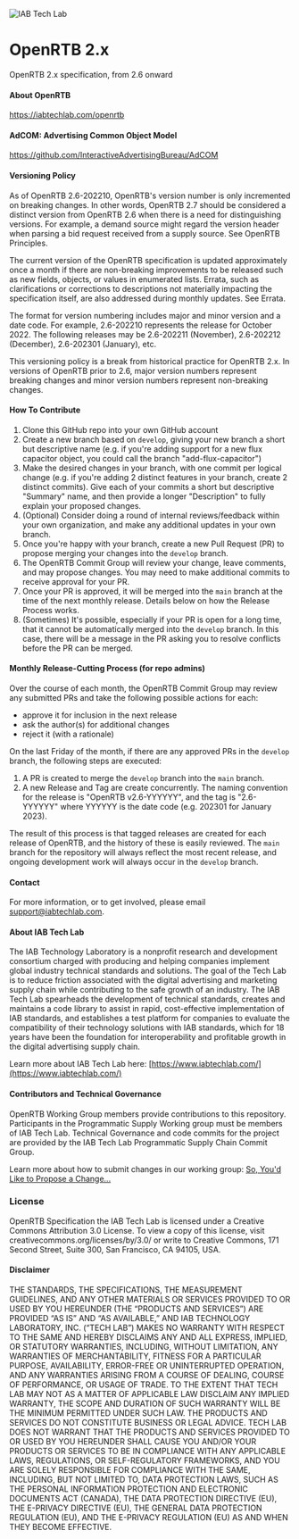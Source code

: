 ![IAB Tech Lab](https://drive.google.com/uc?id=10yoBoG5uRETSXRrnJPUDuONujvADrSG1)

# **OpenRTB 2.x**
OpenRTB 2.x specification, from 2.6 onward

#### About OpenRTB
https://iabtechlab.com/openrtb  


#### AdCOM: Advertising Common Object Model
https://github.com/InteractiveAdvertisingBureau/AdCOM

#### Versioning Policy
As of OpenRTB 2.6-202210, OpenRTB's version number is only incremented on breaking changes. In other words, OpenRTB 2.7 should be considered a distinct version from OpenRTB 2.6 when there is a need for distinguishing versions. For example, a demand source might regard the version header when parsing a bid request received from a supply source. See OpenRTB Principles.

The current version of the OpenRTB specification is updated approximately once a month if there are non-breaking improvements to be released such as new fields, objects, or values in enumerated lists. Errata, such as clarifications or corrections to descriptions not materially impacting the specification itself, are also addressed during monthly updates. See Errata.

The format for version numbering includes major and minor version and a date code. For example, 2.6-202210 represents the release for October 2022. The following releases may be 2.6-202211 (November), 2.6-202212 (December), 2.6-202301 (January), etc.

This versioning policy is a break from historical practice for OpenRTB 2.x. In versions of OpenRTB prior to 2.6, major version numbers represent breaking changes and minor version numbers represent non-breaking changes.

#### How To Contribute

1. Clone this GitHub repo into your own GitHub account
1. Create a new branch based on `develop`, giving your new branch a short but descriptive name (e.g. if you're adding support for a new flux capacitor object, you could call the branch "add-flux-capacitor")
1. Make the desired changes in your branch, with one commit per logical change (e.g. if you're adding 2 distinct features in your branch, create 2 distinct commits). Give each of your commits a short but descriptive "Summary" name, and then provide a longer "Description" to fully explain your proposed changes.
1. (Optional) Consider doing a round of internal reviews/feedback within your own organization, and make any additional updates in your own branch.
1. Once you're happy with your branch, create a new Pull Request (PR) to propose merging your changes into the `develop` branch.
1. The OpenRTB Commit Group will review your change, leave comments, and may propose changes. You may need to make additional commits to receive approval for your PR.
1. Once your PR is approved, it will be merged into the `main` branch at the time of the next monthly release. Details below on how the Release Process works.
1. (Sometimes) It's possible, especially if your PR is open for a long time, that it cannot be automatically merged into the `develop` branch. In this case, there will be a message in the PR asking you to resolve conflicts before the PR can be merged.

#### Monthly Release-Cutting Process (for repo admins)

Over the course of each month, the OpenRTB Commit Group may review any submitted PRs and take the following possible actions for each:
- approve it for inclusion in the next release
- ask the author(s) for additional changes
- reject it (with a rationale)

On the last Friday of the month, if there are any approved PRs in the `develop` branch, the following steps are executed:

1. A PR is created to merge the `develop` branch into the `main` branch.
1. A new Release and Tag are create concurrently. The naming convention for the release is "OpenRTB v2.6-YYYYYY", and the tag is "2.6-YYYYYY" where YYYYYY is the date code (e.g. 202301 for January 2023).

The result of this process is that tagged releases are created for each release of OpenRTB, and the history of these is easily reviewed. The `main` branch for the repository will always reflect the most recent release, and ongoing development work will always occur in the `develop` branch.

#### Contact
For more information, or to get involved, please email support@iabtechlab.com.

#### About IAB Tech Lab  
The IAB Technology Laboratory is a nonprofit research and development consortium charged
with producing and helping companies implement global industry technical standards and
solutions. The goal of the Tech Lab is to reduce friction associated with the digital advertising and marketing supply chain while contributing to the safe growth of an industry. The IAB Tech Lab spearheads the development of technical standards, creates and maintains a code library to assist in rapid, cost-effective implementation of IAB standards, and establishes a test platform for companies to evaluate the compatibility of their technology solutions with IAB standards, which for 18 years have been the foundation for interoperability and profitable growth in the digital advertising supply chain.

Learn more about IAB Tech Lab here: [https://www.iabtechlab.com/](https://www.iabtechlab.com/)


#### Contributors and Technical Governance

OpenRTB Working Group members provide contributions to this repository. Participants in the Programmatic Supply Working group must be members of IAB Tech Lab. Technical Governance and code commits for the project are provided by the IAB Tech Lab Programmatic Supply Chain Commit Group. 

Learn more about how to submit changes in our working group: [So, You'd Like to Propose a Change...](http://iabtechlab.com/blog/so-youd-like-to-propose-a-change-to-openrtb-adcom/)

### License
OpenRTB Specification the IAB Tech Lab is licensed under a Creative Commons Attribution 3.0 License.   To view a copy of this license, visit creativecommons.org/licenses/by/3.0/ or write to Creative Commons, 171 Second Street, Suite 300, San Francisco, CA 94105, USA.

#### Disclaimer

THE STANDARDS, THE SPECIFICATIONS, THE MEASUREMENT GUIDELINES, AND ANY OTHER MATERIALS OR SERVICES PROVIDED TO OR USED BY YOU HEREUNDER (THE “PRODUCTS AND SERVICES”) ARE PROVIDED “AS IS” AND “AS AVAILABLE,” AND IAB TECHNOLOGY LABORATORY, INC. (“TECH LAB”) MAKES NO WARRANTY WITH RESPECT TO THE SAME AND HEREBY DISCLAIMS ANY AND ALL EXPRESS, IMPLIED, OR STATUTORY WARRANTIES, INCLUDING, WITHOUT LIMITATION, ANY WARRANTIES OF MERCHANTABILITY, FITNESS FOR A PARTICULAR PURPOSE, AVAILABILITY, ERROR-FREE OR UNINTERRUPTED OPERATION, AND ANY WARRANTIES ARISING FROM A COURSE OF DEALING, COURSE OF PERFORMANCE, OR USAGE OF TRADE. TO THE EXTENT THAT TECH LAB MAY NOT AS A MATTER OF APPLICABLE LAW DISCLAIM ANY IMPLIED WARRANTY, THE SCOPE AND DURATION OF SUCH WARRANTY WILL BE THE MINIMUM PERMITTED UNDER SUCH LAW. THE PRODUCTS AND SERVICES DO NOT CONSTITUTE BUSINESS OR LEGAL ADVICE. TECH LAB DOES NOT WARRANT THAT THE PRODUCTS AND SERVICES PROVIDED TO OR USED BY YOU HEREUNDER SHALL CAUSE YOU AND/OR YOUR PRODUCTS OR SERVICES TO BE IN COMPLIANCE WITH ANY APPLICABLE LAWS, REGULATIONS, OR SELF-REGULATORY FRAMEWORKS, AND YOU ARE SOLELY RESPONSIBLE FOR COMPLIANCE WITH THE SAME, INCLUDING, BUT NOT LIMITED TO, DATA PROTECTION LAWS, SUCH AS THE PERSONAL INFORMATION PROTECTION AND ELECTRONIC DOCUMENTS ACT (CANADA), THE DATA PROTECTION DIRECTIVE (EU), THE E-PRIVACY DIRECTIVE (EU), THE GENERAL DATA PROTECTION REGULATION (EU), AND THE E-PRIVACY REGULATION (EU) AS AND WHEN THEY BECOME EFFECTIVE.
